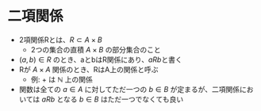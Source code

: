 # 二項関係

- 2項関係Rとは、$R \subset A \times B$
  - 2つの集合の直積 $A \times B$ の部分集合のこと
- $(a, b) \in R$ のとき、aとbはR関係にあり、$aRb$と書く
- Rが $A \times A$ 関係のとき、RはA上の関係と呼ぶ
  - 例: $+$ は $\mathbb{N}$ 上の関係
- 関数は全ての $a \in A$ に対してただ一つの $b \in B$ が定まるが、二項関係においては $aRb$ となる $b \in B$ はただ一つでなくても良い
